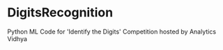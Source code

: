 # DigitsRecognition
Python ML Code for 'Identify the Digits' Competition hosted by Analytics Vidhya
